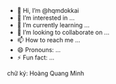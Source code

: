 - 👋 Hi, I’m @hqmdokkai
- 👀 I’m interested in ...
- 🌱 I’m currently learning ...
- 💞️ I’m looking to collaborate on ...
- 📫 How to reach me ...
- 😄 Pronouns: ...
- ⚡ Fun fact: ...

<!---
hqmdokkai/hqmdokkai is a ✨ special ✨ repository because its `README.md` (this file) appears on your GitHub profile.
You can click the Preview link to take a look at your changes.
--->
chữ ký:
Hoàng Quang Minh
